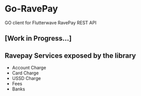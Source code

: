 # Go-RavePay
GO client for Flutterwave RavePay REST API

## [Work in Progress...]

## Ravepay Services exposed by the library
* Account Charge
* Card Charge
* USSD Charge
* Fees
* Banks
